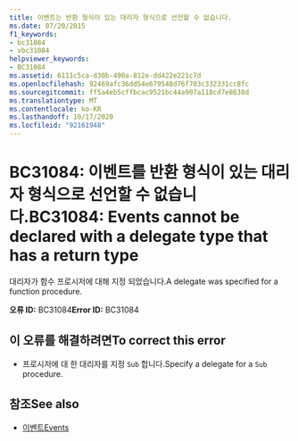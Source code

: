```yaml
---
title: 이벤트는 반환 형식이 있는 대리자 형식으로 선언할 수 없습니다.
ms.date: 07/20/2015
f1_keywords:
- bc31084
- vbc31084
helpviewer_keywords:
- BC31084
ms.assetid: 6111c5ca-d30b-490a-812e-dd422e221c7d
ms.openlocfilehash: 92469afc36dd54e679548d76f703c332331cc8fc
ms.sourcegitcommit: ff5a4eb5cffbcac9521bc44a907a118cd7e8638d
ms.translationtype: MT
ms.contentlocale: ko-KR
ms.lasthandoff: 10/17/2020
ms.locfileid: "92161948"
---
```

# <a name="bc31084-events-cannot-be-declared-with-a-delegate-type-that-has-a-return-type"></a><span data-ttu-id="4dcca-102">BC31084: 이벤트를 반환 형식이 있는 대리자 형식으로 선언할 수 없습니다.</span><span class="sxs-lookup"><span data-stu-id="4dcca-102">BC31084: Events cannot be declared with a delegate type that has a return type</span></span>

<span data-ttu-id="4dcca-103">대리자가 함수 프로시저에 대해 지정 되었습니다.</span><span class="sxs-lookup"><span data-stu-id="4dcca-103">A delegate was specified for a function procedure.</span></span>

 <span data-ttu-id="4dcca-104">**오류 ID:** BC31084</span><span class="sxs-lookup"><span data-stu-id="4dcca-104">**Error ID:** BC31084</span></span>

## <a name="to-correct-this-error"></a><span data-ttu-id="4dcca-105">이 오류를 해결하려면</span><span class="sxs-lookup"><span data-stu-id="4dcca-105">To correct this error</span></span>

- <span data-ttu-id="4dcca-106">프로시저에 대 한 대리자를 지정 `Sub` 합니다.</span><span class="sxs-lookup"><span data-stu-id="4dcca-106">Specify a delegate for a `Sub` procedure.</span></span>

## <a name="see-also"></a><span data-ttu-id="4dcca-107">참조</span><span class="sxs-lookup"><span data-stu-id="4dcca-107">See also</span></span>

- [<span data-ttu-id="4dcca-108">이벤트</span><span class="sxs-lookup"><span data-stu-id="4dcca-108">Events</span></span>](../../programming-guide/language-features/events/index.md)
